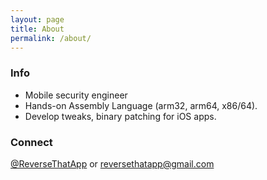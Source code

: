 ```yaml
---
layout: page
title: About
permalink: /about/
---
```



### Info
- Mobile security engineer
- Hands-on Assembly Language (arm32, arm64, x86/64).
- Develop tweaks, binary patching for iOS apps.

### Connect
[@ReverseThatApp](https://twitter.com/ReverseThatApp) or [reversethatapp@gmail.com](reversethatapp@gmail.com)